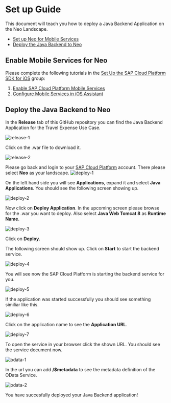 # Set up Guide

This document will teach you how to deploy a Java Backend Application on the Neo Landscape.

* [Set up Neo for Mobile Services](#setupneo)
* [Deploy the Java Backend to Neo](#deployapp)

<a name="setupneo"/>

## Enable Mobile Services for Neo

Please complete the following tutorials in the [Set Up the SAP Cloud Platform SDK for iOS](https://developers.sap.com/group.ios-sdk-setup.html) group:

1. [Enable SAP Cloud Platform Mobile Services](https://developers.sap.com/tutorials/fiori-ios-hcpms-setup.html)
2. [Configure Mobile Services in iOS Assistant](https://developers.sap.com/tutorials/fiori-ios-scpms-configure-ms-assistant.html)

<a name="deployapp"/>

## Deploy the Java Backend to Neo
In the **Release** tab of this GitHub repository you can find the Java Backend Application for the Travel Expense Use Case. 

![release-1](https://user-images.githubusercontent.com/9074514/60281608-82cefc00-9905-11e9-8b6c-26ef8b95b720.png)

Click on the .war file to download it.

![release-2](https://user-images.githubusercontent.com/9074514/60281609-82cefc00-9905-11e9-867b-cb63fb6de870.png)

Please go back and login to your [SAP Cloud Platform](https://account.hanatrial.ondemand.com/) account. There please select **Neo** as your landscape.
![deploy-1](https://user-images.githubusercontent.com/9074514/60281889-156f9b00-9906-11e9-885d-a21d0221489d.png)

On the left hand side you will see **Applications**, expand it and select **Java Applications**. You should see the following screen showing up.

![deploy-2](https://user-images.githubusercontent.com/9074514/60281890-156f9b00-9906-11e9-8a3b-58c1370be7ef.png)

Now click on **Deploy Application**. In the upcoming screen please browse for the .war you want to deploy. Also select **Java Web Tomcat 8** as **Runtime Name**.

![deploy-3](https://user-images.githubusercontent.com/9074514/60282946-654f6180-9908-11e9-9056-fe360a61cb65.png)

Click on **Deploy**.

The following screen should show up. Click on **Start** to start the backend service.

![deploy-4](https://user-images.githubusercontent.com/9074514/60282947-654f6180-9908-11e9-95a2-90d346ffff96.png)

You will see now the SAP Cloud Platform is starting the backend service for you.

![deploy-5](https://user-images.githubusercontent.com/9074514/60282948-654f6180-9908-11e9-902f-faaf8fc60b64.png)

If the application was started successfully you should see something similiar like this.

![deploy-6](https://user-images.githubusercontent.com/9074514/60282949-654f6180-9908-11e9-9a92-af77faec8061.png)

Click on the application name to see the **Application URL**.

![deploy-7](https://user-images.githubusercontent.com/9074514/60282950-65e7f800-9908-11e9-9851-bba888d46186.png)

To open the service in your browser click the shown URL. You should see the service document now.

![odata-1](https://user-images.githubusercontent.com/9074514/60282952-65e7f800-9908-11e9-8fa2-60fe6d9eef31.png)

In the url you can add **/$metadata** to see the metadata definition of the OData Service.

![odata-2](https://user-images.githubusercontent.com/9074514/60282954-65e7f800-9908-11e9-9b73-d9ed4e4d4334.png)

You have succesfully deployed your Java Backend application!
